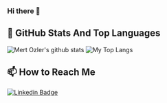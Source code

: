 ### Hi there 👋

## 📌 GitHub Stats And Top Languages

<p float="center">
  <img  src="https://github-readme-stats.vercel.app/api?username=mertozler&show_icons=true&count_private=true&hide=contribs,issues" alt="Mert Ozler's github stats" />
  <img  src="https://github-readme-stats.vercel.app/api/top-langs/?username=mertozler&layout=compact&hide=html,css" alt="My Top Langs" />
</p>

## 📫 How to Reach Me


[![Linkedin Badge](https://img.shields.io/badge/utkuglsvn-follow%20on%20linkedin-blue?style=for-the-badge&logo=linkedin)](https://www.linkedin.com/in/meozler/)

<!--
**mertozler/mertozler** is a ✨ _special_ ✨ repository because its `README.md` (this file) appears on your GitHub profile.

Here are some ideas to get you started:

- 🔭 I’m currently working on ...
- 🌱 I’m currently learning ...
- 👯 I’m looking to collaborate on ...
- 🤔 I’m looking for help with ...
- 💬 Ask me about ...
- 📫 How to reach me: ...
- 😄 Pronouns: ...
- ⚡ Fun fact: ...
-->
